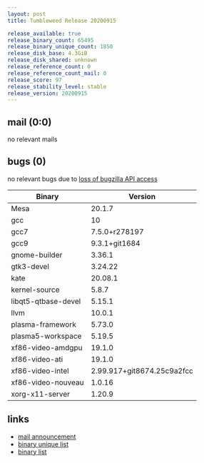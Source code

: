 ```yaml
---
layout: post
title: Tumbleweed Release 20200915

release_available: true
release_binary_count: 65495
release_binary_unique_count: 1850
release_disk_base: 4.3GiB
release_disk_shared: unknown
release_reference_count: 0
release_reference_count_mail: 0
release_score: 97
release_stability_level: stable
release_version: 20200915
---
```


## mail (0:0)

no relevant mails

## bugs (0)

<!--more-->

no relevant bugs due to [loss of bugzilla API access](https://bugzilla.opensuse.org/show_bug.cgi?id=1157722)

Binary | Version
--- | ---
Mesa | 20.1.7
gcc | 10
gcc7 | 7.5.0+r278197
gcc9 | 9.3.1+git1684
gnome-builder | 3.36.1
gtk3-devel | 3.24.22
kate | 20.08.1
kernel-source | 5.8.7
libqt5-qtbase-devel | 5.15.1
llvm | 10.0.1
plasma-framework | 5.73.0
plasma5-workspace | 5.19.5
xf86-video-amdgpu | 19.1.0
xf86-video-ati | 19.1.0
xf86-video-intel | 2.99.917+git8674.25c9a2fcc
xf86-video-nouveau | 1.0.16
xorg-x11-server | 1.20.9

## links

- [mail announcement](https://lists.opensuse.org/opensuse-factory/2020-09/msg00149.html)
- [binary unique list](http://download.opensuse.org/history/20200915/rpm.unique.list)
- [binary list](http://download.opensuse.org/history/20200915/rpm.list)
